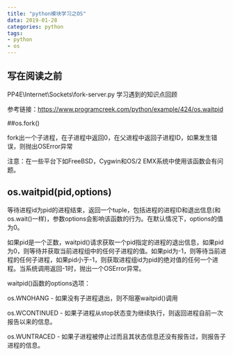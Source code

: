 ```yaml
---
title: "python模块学习之OS"
data: 2019-01-28
categories: python
tags:
- python
- os
---
```




## 写在阅读之前
PP4E\Internet\Sockets\fork-server.py 学习遇到的知识点回顾

参考链接：https://www.programcreek.com/python/example/424/os.waitpid


##os.fork()

fork出一个子进程，在子进程中返回0，在父进程中返回子进程ID，如果发生错误，则抛出OSError异常

注意：在一些平台下如FreeBSD，Cygwin和OS/2 EMX系统中使用该函数会有问题。


## os.waitpid(pid,options)
等待进程id为pid的进程结束，返回一个tuple，包括进程的进程ID和退出信息(和os.wait()一样)，参数options会影响该函数的行为。在默认情况下，options的值为0。

如果pid是一个正数，waitpid()请求获取一个pid指定的进程的退出信息，如果pid为0，则等待并获取当前进程组中的任何子进程的值。如果pid为-1，则等待当前进程的任何子进程，如果pid小于-1，则获取进程组id为pid的绝对值的任何一个进程。当系统调用返回-1时，抛出一个OSError异常。

waitpid()函数的options选项：

os.WNOHANG - 如果没有子进程退出，则不阻塞waitpid()调用

os.WCONTINUED - 如果子进程从stop状态变为继续执行，则返回进程自前一次报告以来的信息。

os.WUNTRACED - 如果子进程被停止过而且其状态信息还没有报告过，则报告子进程的信息。


